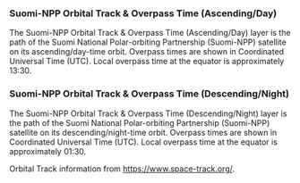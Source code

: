 ### Suomi-NPP Orbital Track & Overpass Time (Ascending/Day)
The Suomi-NPP Orbital Track & Overpass Time (Ascending/Day) layer is the path of the Suomi National Polar-orbiting Partnership (Suomi-NPP) satellite on its ascending/day-time orbit. Overpass times are shown in Coordinated Universal Time (UTC). Local overpass time at the equator is approximately 13:30.

###  Suomi-NPP Orbital Track & Overpass Time (Descending/Night)
The Suomi-NPP Orbital Track & Overpass Time (Descending/Night) layer is the path of the Suomi National Polar-orbiting Partnership (Suomi-NPP) satellite on its descending/night-time orbit. Overpass times are shown in Coordinated Universal Time (UTC). Local overpass time at the equator is approximately 01:30.

Orbital Track information from <https://www.space-track.org/>.
